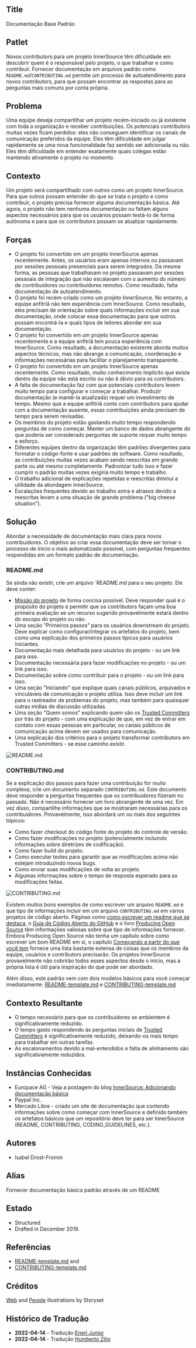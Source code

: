 ## Title

Documentação Base Padrão

## Patlet

Novos contributors para um projeto InnerSource têm dificuldade em descobrir quem é o responsável pelo projeto, o que trabalhar e como contribuir. Fornecer documentação em arquivos padrão como `README.md`/`CONTRIBUTING.md` permite um processo de autoatendimento para novos contributors, para que possam encontrar as respostas para as perguntas mais comuns por conta própria.

## Problema

Uma equipe deseja compartilhar um projeto recém-iniciado ou já existente com toda a organização e receber contribuições. Os potenciais contributors muitas vezes ficam perdidos: eles não conseguem identificar os canais de comunicação preferidos da equipe. Eles têm dificuldade em julgar rapidamente se uma nova funcionalidade faz sentido ser adicionada ou não. Eles têm dificuldade em entender exatamente quais colegas estão mantendo ativamente o projeto no momento.

## Contexto

Um projeto será compartilhado com outros como um projeto InnerSource. Para que outros possam entender do que se trata o projeto e como contribuir, o projeto precisa fornecer alguma documentação básica. Até agora, o projeto não tem nenhuma documentação ou faltam alguns aspectos necessários para que os usuários possam testá-lo de forma autônoma e para que os contributors possam se atualizar rapidamente.

## Forças

- O projeto foi convertido em um projeto InnerSource apenas recentemente. Antes, os usuários eram apenas internos ou passavam por sessões pessoais presenciais para serem integrados. Da mesma forma, as pessoas que trabalhavam no projeto passavam por sessões pessoais de integração que não escalavam com o aumento do número de contribuidores ou contribuidores remotos. Como resultado, falta documentação de autoatendimento.
- O projeto foi recém-criado como um projeto InnerSource. No entanto, a equipe anfitriã não tem experiência com InnerSource. Como resultado, eles precisam de orientação sobre quais informações incluir em sua documentação, onde colocar essa documentação para que outros possam encontrá-la e quais tipos de leitores abordar em sua documentação.
- O projeto foi convertido em um projeto InnerSource apenas recentemente e a equipe anfitriã tem pouca experiência com InnerSource. Como resultado, a documentação existente aborda muitos aspectos técnicos, mas não abrange a comunicação, coordenação e informações necessárias para facilitar o planejamento transparente.
- O projeto foi convertido em um projeto InnerSource apenas recentemente. Como resultado, muito conhecimento implícito que existe dentro da equipe não está escrito ou não é óbvio para os contributors.
- A falta de documentação faz com que potenciais contributors levem muito tempo para configurar e começar a trabalhar. Produzir documentação (e mantê-la atualizada) requer um investimento de tempo. Mesmo que a equipe anfitriã conte com contributors para ajudar com a documentação ausente, essas contribuições ainda precisam de tempo para serem revisadas.
- Os membros do projeto estão gastando muito tempo respondendo perguntas de como começar. Manter um banco de dados abrangente do que poderia ser considerado perguntas de suporte requer muito tempo e esforço.
- Diferentes equipes dentro da organização têm padrões divergentes para formatar o código-fonte e usar padrões de software. Como resultado, as contribuições muitas vezes acabam sendo reescritas em grande parte ou até mesmo completamente. Padronizar tudo isso e fazer cumprir o padrão muitas vezes exigiria muito tempo e trabalho.
- O trabalho adicional de explicações repetidas e reescritas diminui a utilidade da abordagem InnerSource.
- Escalações frequentes devido ao trabalho extra e atrasos devido a reescritas levam a uma situação de grande problema ("big cheese situation").

## Solução

Abordar a necessidade de documentação mais clara para novos contribuidores. O objetivo ao criar essa documentação deve ser tornar o processo de início o mais automatizado possível, com perguntas frequentes respondidas em um formato padrão de documentação.

### README.md

Se ainda não existir, crie um arquivo `README.md para o seu projeto. Ele deve conter:

* [Missão do projeto](https://producingoss.com/en/producingoss.html#mission-statement) de forma concisa possível. Deve responder qual é o propósito do projeto e permitir que os contributors façam uma boa primeira avaliação se um recurso sugerido provavelmente estará dentro do escopo do projeto ou não.
* Uma seção "Primeiros passos" para os usuários downstream do projeto. Deve explicar como configurar/integrar os artefatos do projeto, bem como uma explicação dos primeiros passos típicos para usuários iniciantes.
* Documentação mais detalhada para usuários do projeto - ou um link para isso.
* Documentação necessária para fazer modificações no projeto - ou um link para isso.
* Documentação sobre como contribuir para o projeto - ou um link para isso.
* Uma seção "Iniciando" que explique quais canais públicos, arquivados e vinculáveis de comunicação o projeto utiliza. Isso deve incluir um link para o rastreador de problemas do projeto, mas também para quaisquer outras mídias de discussão utilizadas.
* Uma seção "Quem somos" explicando quem são os [Trusted Committers](./trusted-committer.md) por trás do projeto - com uma explicação de que, em vez de entrar em contato com essas pessoas em particular, os canais públicos de comunicação acima devem ser usados para comunicação.
* Uma explicação dos critérios para o projeto transformar contributors em Trusted Committers - se esse caminho existir.

![README.md](../../../assets/img/standard-base-documentation/README-for-users.png)

### CONTRIBUTING.md

Se a explicação dos passos para fazer uma contribuição for muito complexa, crie um documento separado `CONTRIBUTING.md`. Este documento deve responder a perguntas frequentes que os contribuidores fizeram no passado. Não é necessário fornecer um livro abrangente de uma vez. Em vez disso, compartilhe informações que se mostraram necessárias para os contribuidores. Provavelmente, isso abordará um ou mais dos seguintes tópicos:

* Como fazer checkout do código fonte do projeto do controle de versão.
* Como fazer modificações no projeto (potencialmente incluindo informações sobre diretrizes de codificação).
* Como fazer build do projeto.
* Como executar testes para garantir que as modificações acima não estejam introduzindo novos bugs.
* Como enviar suas modificações de volta ao projeto.
* Algumas informações sobre o tempo de resposta esperado para as modificações feitas.

![CONTRIBUTING.md](../../../assets/img/standard-base-documentation/CONTRIBUTING-for-contributors.png)

Existem muitos bons exemplos de como escrever um arquivo `README.md` e que tipo de informações incluir em um arquivo `CONTRIBUTING.md` em vários projetos de código aberto. Páginas como [como escrever um readme que se destaca](https://m.dotdev.co/how-to-write-a-readme-that-rocks-bc29f279611a), o [Guia de Código Aberto do GitHub](https://opensource.guide/) e o livro [Producing Open Source](https://producingoss.com/en/producingoss.html) têm informações valiosas sobre que tipo de informações fornecer. Embora Producing Open Source não tenha um capítulo sobre como escrever um bom README em si, o capítulo [Começando a partir do que você tem](https://producingoss.com/en/producingoss.html#starting-from-what-you-have) fornece uma lista bastante extensa de coisas que os membros da equipe, usuários e contributors precisarão. Os projetos InnerSource provavelmente não cobrirão todos esses aspectos desde o início, mas a própria lista é útil para inspiração do que pode ser abordado.

Além disso, este padrão vem com dois modelos básicos para você começar imediatamente: [README-template.md](../templates/README-template.md) e [CONTRIBUTING-template.md](../templates/CONTRIBUTING-template.md)

## Contexto Resultante

* O tempo necessário para que os contribuidores se ambientem é significativamente reduzido.
* O tempo gasto respondendo às perguntas iniciais de [Trusted Committers](./trusted-committer.md) é significativamente reduzido, deixando-os mais tempo para trabalhar em outras tarefas.
* As escalonamentos devido a mal-entendidos e falta de alinhamento são significativamente reduzidos.

## Instâncias Conhecidas

* Europace AG - Veja a postagem do blog [InnerSource: Adicionando documentação básica](https://tech.europace.de/post/innersource-base-documentation/)
* Paypal Inc.
* Mercado Libre - criado um site de documentação que contendo informações sobre como começar com InnerSource e definido também os artefatos básicos que um repositório deve ter para ser InnerSource (README, CONTRIBUTING, CODING_GUIDELINES, etc.).

## Autores

* Isabel Drost-Fromm

## Alias

Fornecer documentação básica padrão através de um README

## Estado

* Structured
* Drafted in December 2019.

## Referências

* [README-template.md](../templates/README-template.md) and
* [CONTRIBUTING-template.md](../templates/CONTRIBUTING-template.md)

## Créditos

[Web](https://storyset.com/web) and [People](https://storyset.com/people) illustrations by Storyset

## Histórico de Tradução

- **2022-04-14** - Tradução [Eneri Junior](https://github.com/jrcosta)
- **2022-04-14** - Tradução [Humberto Zilio](https://github.com/zilio)
